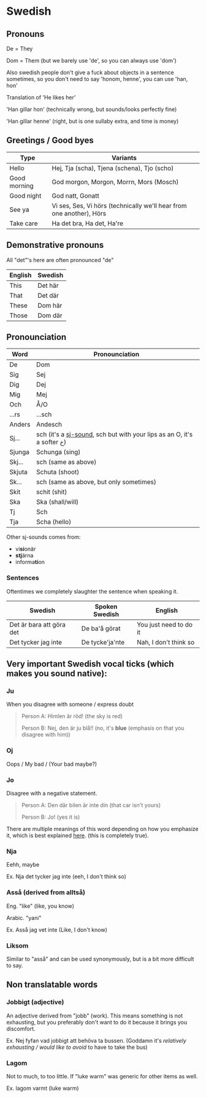 # Swedish

## Pronouns

De = They

Dom = Them (but we barely use 'de', so you can always use 'dom')

Also swedish people don't give a fuck about objects in a sentence sometimes, so you don't need to say 'honom, henne', you can use 'han, hon'

Translation of 'He likes her'

'Han gillar hon'   (technically wrong, but sounds/looks perfectly fine)

'Han gillar henne' (right, but is one sullaby extra, and time is money)

## Greetings / Good byes

|Type | Variants|
|-|-|
|Hello|Hej, Tja (scha), Tjena (schena), Tjo (scho)|
|Good morning|God morgon, Morgon, Morrn, Mors (Mosch)|
|Good night|God natt, Gonatt|
|See ya|Vi ses, Ses, Vi hörs (technically we'll hear from one another), Hörs|
|Take care|Ha det bra, Ha det, Ha're|

## Demonstrative pronouns

All "det"'s here are often pronounced "de"

|English|Swedish|
|-|-|
|This|Det här|
|That|Det där|
|These|Dom här|
|Those|Dom där|

## Pronounciation

|Word|Pronounciation|
|-|-|
|De		| Dom|
|Sig		| Sej|
|Dig		| Dej|
|Mig		| Mej|
|Och    | Å\/O|
|...rs		| ...sch|
|Anders		| Andesch|
|Sj...|sch (it's a [sj-sound](https://en.wikipedia.org/wiki/Sj-sound), sch but with your lips as an O, it's a softer خ)|
|Sjunga|Schunga (sing)|
|Skj...|sch (same as above)|
|Skjuta|Schuta (shoot)|
|Sk...|sch (same as above, but only sometimes)|
|Skit|schit (shit)|
|Ska|Ska (shall/will)|
|Tj|Sch|
|Tja|Scha (hello)|

Other sj-sounds comes from:

* vi**si**onär
* **stj**ärna
* informa**ti**on

### Sentences

Oftentimes we completely slaughter the sentence when speaking it.

|Swedish|Spoken Swedish|English|
|-|-|-|
|Det är bara att göra det|De ba\'å görat|You just need to do it|
|Det tycker jag inte|De tycke\'ja\'nte|Nah, I don't think so|

## Very important Swedish vocal ticks (which makes you sound native):

### Ju

When you disagree with someone / express doubt

> Person A: Himlen är röd! (the sky is red)
> 
> Person B: Nej, den är ju blå!! (no, it's **blue** (emphasis on that you disagree with him))

### Oj

Oops / My bad / (Your bad maybe?)

### Jo

Disagree with a negative statement.

> Person A: Den där bilen är inte din (that car isn't yours)
> 
> Person B: Jo! (yes it is)

There are multiple meanings of this word depending on how you emphasize it, which is best explained [here](https://twitter.com/sayitinswe/status/1328725225618497536?lang=en). (this is completely true).

### Nja

Eehh, maybe

Ex. Nja det tycker jag inte (eeh, I don't think so)

### Asså (derived from alltså)

Eng. "like" (like, you know)

Arabic. "yani"

Ex. Asså jag vet inte (Like, I don't know)

### Liksom

Similar to "asså" and can be used synonymously, but is a bit more difficult to say.

## Non translatable words

### Jobbigt (adjective)

An adjective derived from "jobb" (work). This means something is not exhausting, but you preferably don't want to do it because it brings you discomfort.

Ex. Nej fyfan vad jobbigt att behöva ta bussen. (Goddamn it's _relatively exhausting / would like to avoid_ to have to take the bus)

### Lagom

Not to much, to too little. If "luke warm" was generic for other items as well.

Ex. lagom varmt (luke warm)
